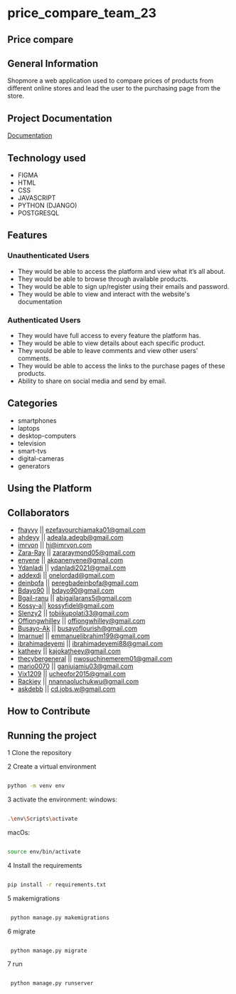 # price_compare_team_23

## Price compare

## General Information

Shopmore a web application used to compare prices of products from different online stores and lead the user to the purchasing page from the store.

## Project Documentation

[Documentation](https://docs.google.com/document/d/1LwY4xf3l5XciiLNhw41vyeaFBxyWQHW0W8_FRE-xsR4/edit)

## Technology used

- FIGMA
- HTML
- CSS
- JAVASCRIPT
- PYTHON (DJANGO)
- POSTGRESQL

## Features

### Unauthenticated Users

- They would be able to access the platform and view what it’s all about.
- They would be able to browse through available products.
- They would be able to sign up/register using their emails and password.
- They would be able to view and interact with the website's documentation

### Authenticated Users

- They would have full access to every feature the platform has.
- They would be able to view details about each specific product.
- They would be able to leave comments and view other users’ comments.
- They would be able to access the links to the purchase pages of these products.
- Ability to share on social media and send by email.

## Categories

- smartphones
- laptops
- desktop-computers
- television
- smart-tvs
- digital-cameras
- generators

## Using the Platform

## Collaborators

- [fhayvy](github.com/fhayvy) || <ezefavourchiamaka01@gmail.com>
- [ahdeyy](github.com/Ahdeyyy) || <adeala.adegb@gmail.com>
- [imrvon](github.com/imrvon) || <hi@imrvon.com>
- [Zara-Ray](github.com/Zara-Ray) || <zararaymond05@gmail.com>
- [enyene](https://github.com/enyene) || <akpanenyene@gmail.com>
- [Ydanladi](https://github.com/Ydanladi) || <ydanladi2021@gmail.com>
- [addexdi](https://github.com/addexdi) || <onelordad@gmail.com>
- [deinbofa](https://github.com/deinbofa) || <peregbadeinbofa@gmail.com>
- [Bdayo90](https://github.com/Bdayo90) || <bdayo90@gmail.com>
- [Bgail-ranu](https://github.com/Bgail-ranu) || <abigailarans5@gmail.com>
- [Kossy-a](https://github.com/Kossy-a)|| <kossyfidel@gmail.com>
- [Slenzy2](https://github.com/Slenzy2) || <tobiikupolati33@gmail.com>
- [Offiongwhilley](https://github.com/Offiongwhilley) || <offiongwhilley@gmail.com>
- [Busayo-Ak](https://github.com/Busayo-Ak) || <busayoflourish@gmail.com>
- [Imarnuel](https://github.com/Imarnuel) || <emmanuelibrahim199@gmail.com>
- [ibrahimadeyemi](https://github.com/ibrahimadeyemi) || <ibrahimadeyemi88@gmail.com>
- [katheey](https://github.com/katheey) || <kajokatheey@gmail.com>
- [thecybergeneral](https://github.com/thecybergeneral) || <nwosuchinemerem01@gmail.com>
- [mario0070](https://github.com/mario0070) || <ganiujamiu03@gmail.com>
- [Vix1209](https://github.com/Vix1209) || <ucheofor2015@gmail.com>
- [Rackiey](https://github.com/Rackiey) || <nnannaoluchukwu@gmail.com>
- [askdebb](https://github.com/askdebb) || <cd.jobs.w@gmail.com>

## How to Contribute

## Running the project

1 Clone the repository

2 Create a virtual environment

```bash

python -m venv env

```

3 activate the environment:
windows:

```bash

.\env\Scripts\activate

```

macOs:

```bash

source env/bin/activate

```

4 Install the requirements

```bash

pip install -r requirements.txt

```

5 makemigrations

```bash

 python manage.py makemigrations

```

6 migrate

```bash

 python manage.py migrate

```

7 run

```bash

 python manage.py runserver

```
